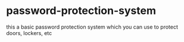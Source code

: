 # password-protection-system
this a basic password protection system which you can use to protect doors, lockers, etc
